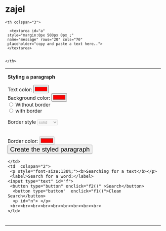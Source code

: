 # zajel
<!DOCTYPE html>
<html>
<head>
<style>


table, th, td {
  border: 1px solid black;
  border-collapse: collapse;
}

th, td {
  padding: 5px;
  text-align: left;    
}


</style>
</head>
<body >

<table style="width:100%">
  <tr>
    
    <th colspan="3"> 
    
      <textarea id="a"
     style="margin:0px 500px 0px ;"
     name="message" rows="20" cols="70"
     placeholder="copy and paste a text here..">
     </textarea>
  
  
    </th>
  </tr>
  
  <tr>
    <td>
    <p><b>Styling a paragraph</b></p>
    <label >Text color:</label>
    <input type="color" value="#ff0000" id="b">
    <br>
    <label>Background color:</label>
    <input type="color" value="#ff0000"  id="c">
    <form >
 
  <input  type="radio" id="witho" name="border1" onclick="if(this.checked){myFunction1()}" >
  <label >Without border</label><br>
  <input type="radio" id="with" name="border1" onclick="if(this.checked){myFunction()}">
  <label >with border</label><br>
  
  
  <label >Border style</label>
  <select name="bs" id="d" disabled=true;>
    <option value="solid">solid</option>
    <option value="dashed ">dashed </option>
    <option value="dotted">dotted</option>
  </select>
  
   <br>
    <label>Border color:</label>
    <input type="color" id="e" value="#ff0000" disabled=true;>
    <br>
    <button type="button"  style="font-size:130%;" onclick="f1()">Create the styled paragraph</button>

</form>
    
    </td>
    <td  colspan="2">
     <p style="font-size:130%;"><b>Searching for a text</b></p>
     <label>Search for a word:</label>
    <input type="text" id="f">
     <button type="button" onclick="f2()" >Search</button>
      <button type="button"  onclick="f1()">Clean Search</button>
      <p id="n"> </p>
     <br><br><br><br><br><br><br><br><br> 
    </td>
  </tr>
  
  
  <tr>
  <td  colspan="2">
  <p id="demo"></p>
  </tr>
  
</table>

<script>
function myFunction()
{
document.getElementById("d").disabled=false;
document.getElementById("e").disabled=false;

}
function myFunction1()
{
document.getElementById("d").disabled=true;
document.getElementById("e").disabled=true;

}







function f1()
{

var text=document.getElementById("a").value;
var textColor=document.getElementById("b").value;
var backgroundColor=document.getElementById("c").value;
var bordero= document.getElementById("witho").checked;
var borderw=document.getElementById("with").checked;
var borderStyle=document.getElementById("d").value;
var borderColor1=document.getElementById("e").value;


innerHTML=text;
document.getElementById("demo").style.color=textColor;
document.getElementById("demo").style.background=backgroundColor;

if(bordero==true)
{
document.getElementById("demo").style.border="none";
}

else if (borderw==true)
{

     if(borderStyle=='solid'){document.getElementById("demo").style.border="solid";}
     else if(borderStyle=='dotted')
     {document.getElementById("demo").style.border="dotted";}
     else 
     {document.getElementById("demo").style.border="dashed";}  
     
     document.getElementById("demo").style.borderColor=borderColor1;
}




document.getElementById("demo").innerHTML=text;

}

function f2()
{
var serch1=document.getElementById("f").value;
var text=document.getElementById("a").value;
var x=text.indexOf(serch1);

document.getElementById("n").innerHTML="";

if(x==-1)
{
document.getElementById("n").innerHTML="the word does not exist." ;
}
else
{
var res = text.replace(new RegExp(serch1, "gi"), function (x)
{
    return "<mark>"+ x +"</mark>";
  });

document.getElementById("demo").innerHTML=res;
}
}


</script>



</body>
</html>
